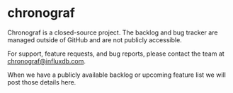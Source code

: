 # chronograf

Chronograf is a closed-source project. The backlog and bug tracker are managed outside of GitHub and are not publicly accessible.

For support, feature requests, and bug reports, please contact the team at chronograf@influxdb.com. 

When we have a publicly available backlog or upcoming feature list we will post those details here. 
